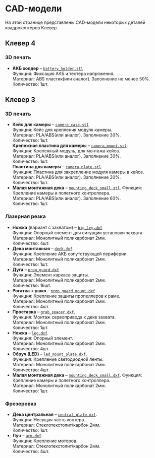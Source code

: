 # CAD-модели

На этой странице представлены CAD-модели некоторых деталей квадрокоптеров Клевер.

## Клевер 4

### 3D печать

* **АКБ холдер** – [`battery_holder.stl`](https://github.com/CopterExpress/clever/raw/master/docs/assets/stl/battery_holder.stl)  
    Функция: Фиксация АКБ и тестера напряжения.  
    Материал: ABS пластик(или аналог). Заполнение не менее 50%.  
    Количество: 1шт.

## Клевер 3

### 3D печать

* **Кейс для камеры** – [`camera_case.stl`](https://github.com/CopterExpress/clever/raw/master/docs/assets/stl/camera_case.stl)  
    Функция: Кейс для крепления модуля камеры.  
    Материал: PLA/ABS(или аналог). Заполнение 30%.  
    Количество: 1шт.  
    **Крепежная пластина для камеры** – [`camera_mount.stl`](https://github.com/CopterExpress/clever/raw/master/docs/assets/stl/camera_mount.stl).  
    Функция: Крепежный модуль, для монтажа кейса.  
    Материал: PLA/ABS(или аналог). Заполнение 30%.  
    Количество: 1шт.  
    **Пластина для камеры** – [`camera_plate.stl`](https://github.com/CopterExpress/clever/raw/master/docs/assets/stl/camera_plate.stl).  
    Функция: Пластина для закрепление модуля камеры в кейсе.  
    Материал: PLA/ABS(или аналог). Заполнение 30%.  
    Количество: 1шт.
* **Малая монтажная дека** – [`mounting_deck_small.stl`](https://github.com/CopterExpress/clever/raw/master/docs/assets/stl/mounting_deck_small.stl).
    Функция: Крепление камеры и полетного контроллера.  
    Материал: PLA/ABS(или аналог). Заполнение 60%.  
    Количество: 1шт.

### Лазерная резка

* **Ножка** (вариант с захватом) – [`big_leg.dxf`](https://github.com/CopterExpress/clever/raw/master/docs/assets/dxf/big_leg.dxf)  
    Функция: Опорный элемент для ситуации установки захвата.  
    Материал: Монолитный поликарбонат 2мм.  
    Количество: 4шт.
* **Дека монтажная** – [`deck.dxf`](https://github.com/CopterExpress/clever/raw/master/docs/assets/dxf/deck.dxf)  
    Функция: Крепление АКБ сопутствующей периферии.  
    Материал: Монолитный поликарбонат 2мм.  
    Количество: 1шт.
* **Дуга** – [`prop_guard.dxf`](https://github.com/CopterExpress/clever/raw/master/docs/assets/dxf/prop_guard.dxf)  
    Функция: Элемент каркаса защиты.  
    Материал: Монолитный поликарбонат 2мм.  
    Количество: 16шт.
* **Рогатка + ушко** – [`prop_guard_mount.dxf`](https://github.com/CopterExpress/clever/raw/master/docs/assets/dxf/prop_guard_mount.dxf)  
    Функция: Крепление защиты пропеллеров к раме.  
    Материал: Монолитный поликарбонат 2мм.  
    Количество: 4шт.
* **Проставка** – [`grab_spacer.dxf`](https://github.com/CopterExpress/clever/raw/master/docs/assets/dxf/grab_spacer.dxf).  
    Функция: Монтаж сервопривода к деке захвата.  
    Материал: Монолитный поликарбонат 2мм.  
    Количество: 1шт.
* **Ножка** – [`leg.dxf`](https://github.com/CopterExpress/clever/raw/master/docs/assets/dxf/leg.dxf).  
    Функция: Опорный элемент.  
    Материал: Монолитный поликарбонат 2мм.  
    Количество: 4шт.
* **Обруч (LED)** – [`led_mount_plate.dxf`](https://github.com/CopterExpress/clever/raw/master/docs/assets/dxf/led_mount_plate.dxf).  
    Функция: Крепление светодиодной ленты.  
    Материал: Монолитный поликарбонат 2мм.  
    Количество: 4шт.
* **Малая монтажная дека** – [`mounting_deck_small.dxf`](https://github.com/CopterExpress/clever/raw/master/docs/assets/dxf/mounting_deck_small.dxf).
    Функция: Крепление камеры и полетного контроллера.  
    Материал: Монолитный поликарбонат 2мм.  
    Количество: 1шт.

### Фрезеровка

* **Дека центральная** – [`central_plate.dxf`](https://github.com/CopterExpress/clever/raw/master/docs/assets/dxf/central_plate.dxf).  
    Функция: Несущая часть коптера.  
    Материал: Стеклотекстолит/карбон 2мм.  
    Количество: 1шт.
* **Луч** – [`arm.dxf`](https://github.com/CopterExpress/clever/raw/master/docs/assets/dxf/arm.dxf).  
    Функция: Крепление моторов.  
    Материал: Стеклотекстолит/карбон 2мм.  
    Количество: 4шт.
